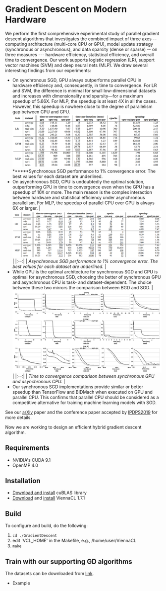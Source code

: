 # Gradient Descent on Modern Hardware
We perform the first comprehensive experimental study of parallel gradient descent algorithms that investigates the combined impact of three axes -- computing architecture (multi-core CPU or GPU), model update strategy (synchronous or asynchronous), and data sparsity (dense or sparse) -- on three measures --- hardware efficiency, statistical efficiency, and overall time to convergence. Our work supports logistic regression (LR), support vector machines (SVM) and deep neural nets (MLP). We draw several interesting findings from our experiments:
- On synchronous SGD, GPU always outperforms parallel CPU in hardware efficiency and, consequently, in time to convergence. For LR and SVM, the difference is minimal for small low-dimensional datasets and increases with dimensionality and sparsity—for a maximum speedup of 5.66X. For MLP, the speedup is at least 4X in all the cases. However, this speedup is nowhere close to the degree of parallelism gap between CPU and GPU. 
![Synchronous SGD performance to 1% convergence error. The best values for each dataset are underlined.](/figures/sync-gd.png)
******Synchronous SGD performance to 1% convergence error. The best values for each dataset are underlined.
- On asynchronous SGD, CPU is undoubtedly the optimal solution, outperforming GPU in time to convergence even when the GPU has a speedup of 10X or more. The main reason is the complex interaction between hardware and statistical efficiency under asynchronous parallelism. For MLP, the speedup of parallel CPU over GPU is always 6X or larger.
| ![Asynchronous SGD performance to 1% convergence error. The best values for each dataset are underlined.](/figures/async-gd.png) |
|:--:|
| *Asynchronous SGD performance to 1% convergence error. The best values for each dataset are underlined.* | 
- While GPU is the optimal architecture for synchronous SGD and CPU is optimal for asynchronous SGD, choosing the better of synchronous GPU and asynchronous CPU is task- and dataset-dependent. The choice between these two mirrors the comparison between BGD and SGD.
| ![Time to convergence comparison between synchronous GPU and asynchronous CPU.](/figures/comparison-sync_async.png) |
|:--:|
| *Time to convergence comparison between synchronous GPU and asynchronous CPU.* |
- Our synchronous SGD implementations provide similar or better speedup than TensorFlow and BIDMach when executed on GPU and parallel CPU. This confirms that parallel CPU should be considered as a competitive alternative for training machine learning models with SGD.


See our [arXiv](https://arxiv.org/abs/1802.08800) paper and the conference paper accepted by [IPDPS2019](http://www.ipdps.org/) for more details. 

Now we are working to design an efficient hybrid gradient descent algorithm.

## Requirements
- NVIDIA's CUDA 9.1
- OpenMP 4.0

## Installation
- [Download and install](https://developer.nvidia.com/cublas) cuBLAS library 
- [Download](http://viennacl.sourceforge.net/viennacl-download.html) and [install](http://viennacl.sourceforge.net/doc/manual-installation.html) ViennaCL 1.7.1

## Build
To configure and build, do the following:
1. `cd ./GradientDescent`
2. edit 'VCL_HOME' in the Makefile, e.g., /home/user/ViennaCL
3. `make` 
 
## Train with our supporting GD algorithms
The datasets can be downloaded from [link](https://www.csie.ntu.edu.tw/~cjlin/libsvmtools/datasets/).
- Example
